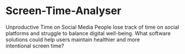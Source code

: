 # Screen-Time-Analyser
 Unproductive Time on Social Media People lose track of time on social platforms and struggle to balance digital well-being. What software solutions could help users maintain healthier and more intentional screen time?
